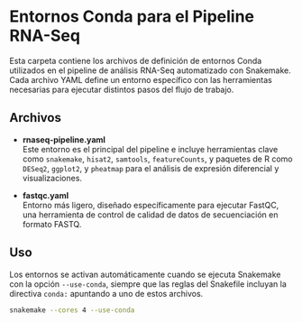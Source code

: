 # Entornos Conda para el Pipeline RNA-Seq

Esta carpeta contiene los archivos de definición de entornos Conda utilizados en el pipeline de análisis RNA-Seq automatizado con Snakemake. Cada archivo YAML define un entorno específico con las herramientas necesarias para ejecutar distintos pasos del flujo de trabajo.

## Archivos

- **rnaseq-pipeline.yaml**  
  Este entorno es el principal del pipeline e incluye herramientas clave como `snakemake`, `hisat2`, `samtools`, `featureCounts`, y paquetes de R como `DESeq2`, `ggplot2`, y `pheatmap` para el análisis de expresión diferencial y visualizaciones.

- **fastqc.yaml**  
  Entorno más ligero, diseñado específicamente para ejecutar FastQC, una herramienta de control de calidad de datos de secuenciación en formato FASTQ.

## Uso

Los entornos se activan automáticamente cuando se ejecuta Snakemake con la opción `--use-conda`, siempre que las reglas del Snakefile incluyan la directiva `conda:` apuntando a uno de estos archivos.

```bash
snakemake --cores 4 --use-conda
